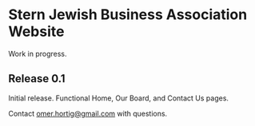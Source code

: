 # Stern Jewish Business Association Website

Work in progress.

## Release 0.1
Initial release. Functional Home, Our Board, and Contact Us pages.

Contact [omer.hortig@gmail.com](mailto:omer.hortig@gmail.com) with questions.